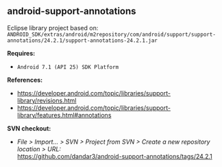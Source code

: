 ## android-support-annotations

Eclipse library project based on:<br/>
`ANDROID_SDK/extras/android/m2repository/com/android/support/support-annotations/24.2.1/support-annotations-24.2.1.jar`

**Requires:**
- `Android 7.1 (API 25) SDK Platform`

**References:**
- https://developer.android.com/topic/libraries/support-library/revisions.html
- https://developer.android.com/topic/libraries/support-library/features.html#annotations

**SVN checkout:**
- _File > Import... > SVN > Project from SVN > Create a new repository location > URL:_<br/>
  https://github.com/dandar3/android-support-annotations/tags/24.2.1